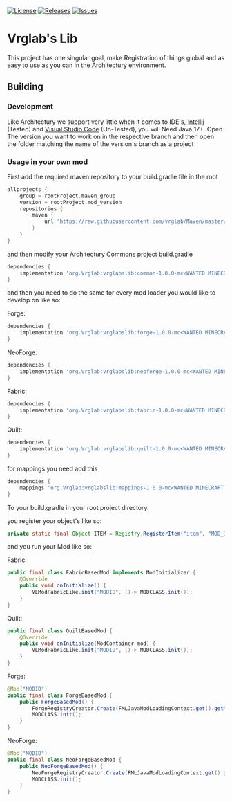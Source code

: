 [![License](https://img.shields.io/github/license/vrglab/VrglabsLib)](LICENSE.txt) [![Releases](https://img.shields.io/github/v/release/vrglab/VrglabsLib)](https://github.com/vrglab/VrglabsLib/releases) [![Issues](https://img.shields.io/bitbucket/issues/vrglab/VrglabsLib)](https://github.com/vrglab/VrglabsLib/issues)
# Vrglab's Lib

This project has one singular goal, make Registration of things global and as easy to use as you can in the Architectury environment.

## Building

### Development
Like Architectury we support very little when it comes to IDE's, [Intellij](https://www.jetbrains.com/idea/) (Tested) and [Visual Studio Code](https://code.visualstudio.com) (Un-Tested), you will Need Java 17+.
Open The version you want to work on in the respective branch and then open the folder matching the name of the version's branch as a project

### Usage in your own mod
First add the required maven repository to your build.gradle file in the root
``` groovy
allprojects {
    group = rootProject.maven_group
    version = rootProject.mod_version
    repositories {
        maven {
            url 'https://raw.githubusercontent.com/vrglab/Maven/master/'
        }
    }
}
```
and then modify your Architectury Commons project build.gradle
``` groovy
dependencies {
    implementation 'org.Vrglab:vrglabslib:common-1.0.0-mc<WANTED MINECRAFT VERSION>'
}
```
and then you need to do the same for every mod loader you would like to develop on like so:

Forge:
``` groovy
dependencies {
    implementation 'org.Vrglab:vrglabslib:forge-1.0.0-mc<WANTED MINECRAFT VERSION>'
}
```

NeoForge:
``` groovy
dependencies {
    implementation 'org.Vrglab:vrglabslib:neoforge-1.0.0-mc<WANTED MINECRAFT VERSION>'
}
```

Fabric:
``` groovy
dependencies {
    implementation 'org.Vrglab:vrglabslib:fabric-1.0.0-mc<WANTED MINECRAFT VERSION>'
}
```

Quilt:
``` groovy
dependencies {
    implementation 'org.Vrglab:vrglabslib:quilt-1.0.0-mc<WANTED MINECRAFT VERSION>'
}
```

for mappings you need add this
```groovy
dependencies {
    mappings 'org.Vrglab:vrglabslib:mappings-1.0.0-mc<WANTED MINECRAFT VERSION>@tiny'
}
```
To your build.gradle in your root project directory.


you register your object's like so:
```java
private static final Object ITEM = Registry.RegisterItem("item", "MOD_ID" ,()->new Item(new Item.Settings().group(ItemGroup.GROUP)));
```
and you run your Mod like so:

Fabric:
```java
public final class FabricBasedMod implements ModInitializer {
    @Override
    public void onInitialize() {
        VLModFabricLike.init("MODID", ()-> MODCLASS.init());
    }
}
```

Quilt:
```java
public final class QuiltBasedMod {
    @Override
    public void onInitialize(ModContainer mod) {
        VLModFabricLike.init("MODID", ()-> MODCLASS.init());
    }
}
```

Forge:
```java
@Mod("MODID")
public final class ForgeBasedMod {
    public ForgeBasedMod() {
        ForgeRegistryCreator.Create(FMLJavaModLoadingContext.get().getModEventBus(), "MODID");
        MODCLASS.init();
    }
}
```

NeoForge:
```java
@Mod("MODID")
public final class NeoForgeBasedMod {
    public NeoForgeBasedMod() {
        NeoForgeRegistryCreator.Create(FMLJavaModLoadingContext.get().getModEventBus(), "MODID");
        MODCLASS.init();
    }
}
```
